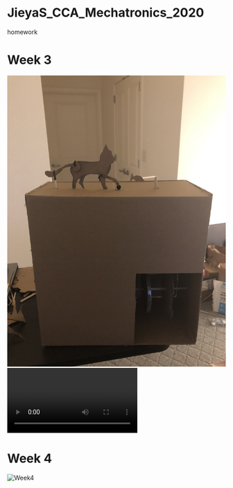 # JieyaS_CCA_Mechatronics_2020
homework

# Week 3
![Week3](/Week03/1.jpg)
![Week3](/Week03/2.mov)

# Week 4
![Week4](/Week03/IMG-3890.GIF)
